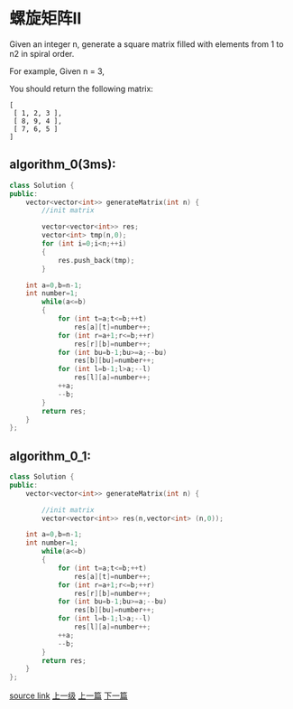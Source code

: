 # 螺旋矩阵II

Given an integer n, generate a square matrix filled with elements from 1 to n2 in spiral order.

For example,
Given n = 3,

You should return the following matrix:
```
[
 [ 1, 2, 3 ],
 [ 8, 9, 4 ],
 [ 7, 6, 5 ]
]
```

## algorithm_0(3ms):
```c++
class Solution {
public:
    vector<vector<int>> generateMatrix(int n) {
        //init matrix

        vector<vector<int>> res;
        vector<int> tmp(n,0);
        for (int i=0;i<n;++i)
        {
            res.push_back(tmp);
        }

    int a=0,b=n-1;
    int number=1;
        while(a<=b)
        {
            for (int t=a;t<=b;++t)
                res[a][t]=number++;
            for (int r=a+1;r<=b;++r)
                res[r][b]=number++;
            for (int bu=b-1;bu>=a;--bu)
                res[b][bu]=number++;
            for (int l=b-1;l>a;--l)
                res[l][a]=number++;
            ++a;
            --b;
        }
        return res;
    }
};
```

## algorithm_0_1:

```c++
class Solution {
public:
    vector<vector<int>> generateMatrix(int n) {

        //init matrix
        vector<vector<int>> res(n,vector<int> (n,0));

    int a=0,b=n-1;
    int number=1;
        while(a<=b)
        {
            for (int t=a;t<=b;++t)
                res[a][t]=number++;
            for (int r=a+1;r<=b;++r)
                res[r][b]=number++;
            for (int bu=b-1;bu>=a;--bu)
                res[b][bu]=number++;
            for (int l=b-1;l>a;--l)
                res[l][a]=number++;
            ++a;
            --b;
        }
        return res;
    }
};
```


[source link](https://leetcode.com/problems/spiral-matrix-ii/discuss/)
[上一级](README.md)
[上一篇](Spiral_Matrix.md)
[下一篇](Swap_Nodes_in_Pairs.md)
